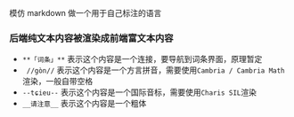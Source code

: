 模仿 markdown 做一个用于自己标注的语言


### 后端纯文本内容被渲染成前端富文本内容


- `**「词条」**` 表示这个内容是一个连接，要导航到词条界面，原理暂定
- ` //gòn//` 表示这个内容是一个方言拼音，需要使用`Cambria / Cambria Math`渲染，一般自带空格
- `--tɕieu--` 表示这个内容是一个国际音标，需要使用`Charis SIL`渲染
- `__请注意__` 表示这个内容是一个粗体